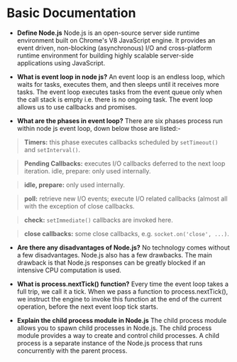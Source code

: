 # **Basic Documentation**

* **Define Node.js** Node.js is an open-source server side runtime environment built on Chrome's V8 JavaScript engine. It provides an event driven, non-blocking (asynchronous) I/O and cross-platform runtime environment for building highly scalable server-side applications using JavaScript.

* **What is event loop in node js?** An event loop is an endless loop, which waits for tasks, executes them, and then sleeps until it receives more tasks. The event loop executes tasks from the event queue only when the call stack is empty i.e. there is no ongoing task. The event loop allows us to use callbacks and promises.

* **What are the phases in event loop?** There are six phases process run within node js event loop, down below those are listed:-

> **Timers:** this phase executes callbacks scheduled by `setTimeout()` and `setInterval()`.

> **Pending Callbacks:** executes I/O callbacks deferred to the next loop iteration.
idle, prepare: only used internally.

> **idle, prepare:** only used internally.

> **poll:** retrieve new I/O events; execute I/O related callbacks (almost all with the exception of close callbacks.

> **check:** `setImmediate()` callbacks are invoked here.

> **close callbacks:** some close callbacks, e.g. `socket.on('close', ...)`.

* **Are there any disadvantages of Node.js?** No technology comes without a few disadvantages. Node.js also has a few drawbacks. The main drawback is that Node.js responses can be greatly blocked if an intensive CPU computation is used.

* **What is process.nextTick() function?** Every time the event loop takes a full trip, we call it a tick. When we pass a function to process.nextTick(), we instruct the engine to invoke this function at the end of the current operation, before the next event loop tick starts.

* **Explain the child process module in Node.js** The child process module allows you to spawn child processes in Node.js. The child process module provides a way to create and control child processes. A child process is a separate instance of the Node.js process that runs concurrently with the parent process.
